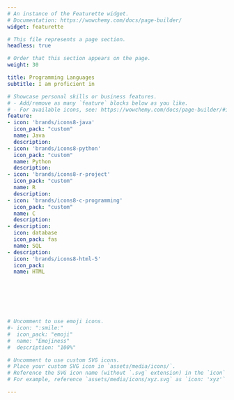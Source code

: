 ```yaml
---
# An instance of the Featurette widget.
# Documentation: https://wowchemy.com/docs/page-builder/
widget: featurette

# This file represents a page section.
headless: true

# Order that this section appears on the page.
weight: 30

title: Programming Languages
subtitle: I am proficient in 

# Showcase personal skills or business features.
# - Add/remove as many `feature` blocks below as you like.
# - For available icons, see: https://wowchemy.com/docs/page-builder/#icons
feature:
- icon: 'brands/icons8-java'
  icon_pack: "custom"
  name: Java
  description: 
- icon: 'brands/icons8-python'
  icon_pack: "custom"
  name: Python
  description: 
- icon: 'brands/icons8-r-project'
  icon_pack: "custom"
  name: R
  description: 
- icon: 'brands/icons8-c-programming'
  icon_pack: "custom"
  name: C
  description: 
- description: 
  icon: database
  icon_pack: fas
  name: SQL
- description: 
  icon: 'brands/icons8-html-5'
  icon_pack: 
  name: HTML
 






# Uncomment to use emoji icons.
#- icon: ":smile:"
#  icon_pack: "emoji"
#  name: "Emojiness"
#  description: "100%"  

# Uncomment to use custom SVG icons.
# Place your custom SVG icon in `assets/media/icons/`.
# Reference the SVG icon name (without `.svg` extension) in the `icon` field.
# For example, reference `assets/media/icons/xyz.svg` as `icon: 'xyz'`

---
```

